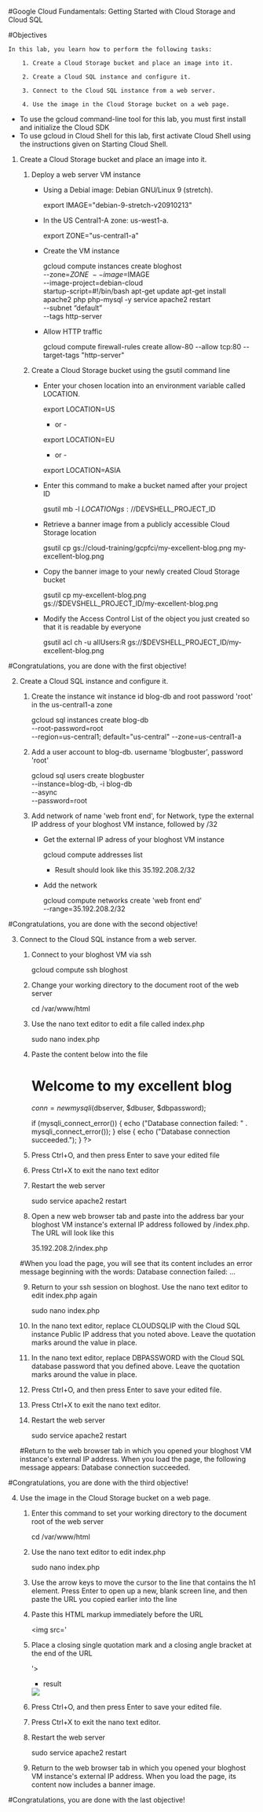 #Google Cloud Fundamentals: Getting Started with Cloud Storage and Cloud SQL


#Objectives

    In this lab, you learn how to perform the following tasks:

        1. Create a Cloud Storage bucket and place an image into it.

        2. Create a Cloud SQL instance and configure it.

        3. Connect to the Cloud SQL instance from a web server.

        4. Use the image in the Cloud Storage bucket on a web page.

 - To use the gcloud command-line tool for this lab, you must first install and initialize the Cloud SDK
 - To use gcloud in Cloud Shell for this lab, first activate Cloud Shell using the instructions given on Starting Cloud Shell.

1. Create a Cloud Storage bucket and place an image into it.

    1. Deploy a web server VM instance

         - Using a Debial image: Debian GNU/Linux 9 (stretch).

            export IMAGE="debian-9-stretch-v20910213"

         - In the US Central1-A zone: us-west1-a.

            export ZONE="us-central1-a"

         - Create the VM instance

            gcloud compute instances create bloghost \
                --zone=$ZONE \
                --image=$IMAGE \
                --image-project=debian-cloud \
                startup-script=#!/bin/bash apt-get update
                    apt-get install apache2 php php-mysql -y
                    service apache2 restart \
                --subnet “default” \
                --tags http-server

         - Allow HTTP traffic

            gcloud compute firewall-rules create allow-80 --allow tcp:80 --target-tags "http-server"

    2. Create a Cloud Storage bucket using the gsutil command line
        
         - Enter your chosen location into an environment variable called LOCATION.

            export LOCATION=US

             - or -

            export LOCATION=EU

             - or -

            export LOCATION=ASIA

         - Enter this command to make a bucket named after your project ID

            gsutil mb -l $LOCATION gs://$DEVSHELL_PROJECT_ID

         - Retrieve a banner image from a publicly accessible Cloud Storage location

            gsutil cp gs://cloud-training/gcpfci/my-excellent-blog.png my-excellent-blog.png

         - Copy the banner image to your newly created Cloud Storage bucket

            gsutil cp my-excellent-blog.png gs://$DEVSHELL_PROJECT_ID/my-excellent-blog.png

         - Modify the Access Control List of the object you just created so that it is readable by everyone

            gsutil acl ch -u allUsers:R gs://$DEVSHELL_PROJECT_ID/my-excellent-blog.png

#Congratulations, you are done with the first objective!

2. Create a Cloud SQL instance and configure it.

    1. Create the instance wit instance id blog-db and root password 'root' in the us-central1-a zone
      
        gcloud sql instances create blog-db \
            --root-password=root \
            --region=us-central1; default="us-central"
            --zone=us-central1-a

    2. Add a user account to blog-db. username 'blogbuster', password 'root'

        gcloud sql users create blogbuster \
            --instance=blog-db, -i blog-db \
            --async \
            --password=root

    3. Add network of name 'web front end', for Network, type the external IP address of your bloghost VM instance, followed by /32

         - Get the external IP adress of your bloghost VM instance

            gcloud compute addresses list

             - Result should look like this 35.192.208.2/32

         - Add the network

            gcloud compute networks create 'web front end' \
                --range=35.192.208.2/32

#Congratulations, you are done with the second objective!

3. Connect to the Cloud SQL instance from a web server.

    1. Connect to your bloghost VM via ssh

        gcloud compute ssh bloghost

    2. Change your working directory to the document root of the web server

        cd /var/www/html

    3. Use the nano text editor to edit a file called index.php

        sudo nano index.php

    4. Paste the content below into the file

        <html>
        <head><title>Welcome to my excellent blog</title></head>
        <body>
        <h1>Welcome to my excellent blog</h1>
        <?php
        $dbserver = "CLOUDSQLIP";
        $dbuser = "blogdbuser";
        $dbpassword = "DBPASSWORD";
        // In a production blog, we would not store the MySQL
        // password in the document root. Instead, we would store it in a
        // configuration file elsewhere on the web server VM instance.

        $conn = new mysqli($dbserver, $dbuser, $dbpassword);

        if (mysqli_connect_error()) {
                echo ("Database connection failed: " . mysqli_connect_error());
        } else {
                echo ("Database connection succeeded.");
        }
        ?>
        </body></html>

    5. Press Ctrl+O, and then press Enter to save your edited file

    6. Press Ctrl+X to exit the nano text editor

    7. Restart the web server

        sudo service apache2 restart

    8. Open a new web browser tab and paste into the address bar your bloghost VM instance's external IP address followed by /index.php. The URL will look like this

        35.192.208.2/index.php

    #When you load the page, you will see that its content includes an error message beginning with the words: Database connection failed: ...

    9. Return to your ssh session on bloghost. Use the nano text editor to edit index.php again

        sudo nano index.php

    10. In the nano text editor, replace CLOUDSQLIP with the Cloud SQL instance Public IP address that you noted above. Leave the quotation marks around the value in place.

    11. In the nano text editor, replace DBPASSWORD with the Cloud SQL database password that you defined above. Leave the quotation marks around the value in place.

    12. Press Ctrl+O, and then press Enter to save your edited file.

    13. Press Ctrl+X to exit the nano text editor.

    14. Restart the web server

        sudo service apache2 restart

    #Return to the web browser tab in which you opened your bloghost VM instance's external IP address. When you load the page, the following message appears: Database connection succeeded.

#Congratulations, you are done with the third objective!

4. Use the image in the Cloud Storage bucket on a web page.

    1. Enter this command to set your working directory to the document root of the web server

        cd /var/www/html

    2. Use the nano text editor to edit index.php

        sudo nano index.php

    3. Use the arrow keys to move the cursor to the line that contains the h1 element. Press Enter to open up a new, blank screen line, and then paste the URL you copied earlier into the line

    4. Paste this HTML markup immediately before the URL

        <img src='

    5. Place a closing single quotation mark and a closing angle bracket at the end of the URL

        '>

        - result

        <img src='https://storage.googleapis.com/qwiklabs-gcp-0005e186fa559a09/my-excellent-blog.png'>

    6. Press Ctrl+O, and then press Enter to save your edited file.

    7. Press Ctrl+X to exit the nano text editor.

    8. Restart the web server

        sudo service apache2 restart

    9. Return to the web browser tab in which you opened your bloghost VM instance's external IP address. When you load the page, its content now includes a banner image.

#Congratulations, you are done with the last objective!

